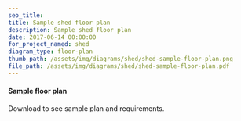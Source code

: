 ```yaml
---
seo_title: 
title: Sample shed floor plan
description: Sample shed floor plan
date: 2017-06-14 00:00:00
for_project_named: shed
diagram_type: floor-plan
thumb_path: /assets/img/diagrams/shed/shed-sample-floor-plan.png
file_path: /assets/img/diagrams/shed/shed-sample-floor-plan.pdf
---
```

#### Sample floor plan
Download to see sample plan and requirements.
